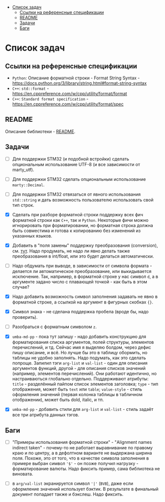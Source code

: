 - [Список задач](#список-задач)
  - [Ссылки на референсные спецификации](#ссылки-на-референсные-спецификации)
  - [README](#readme)
  - [Задачи](#задачи)
  - [Баги](#баги)

# Список задач

## Ссылки на референсные спецификации

- `Python`: Описание форматной строки - Format String Syntax - https://docs.python.org/3/library/string.html#format-string-syntax
- `C++`: `std::format` - https://en.cppreference.com/w/cpp/utility/format/format
- `C++`: `Standard format specification` - https://en.cppreference.com/w/cpp/utility/format/spec


## README

Описание библиотеки - [README](README.md_).


## Задачи

- [ ] Для поддержки STM32 (и подобной встройки) сделать опциональным использование UTF-8 (и все зависимости от marty_utf).

- [ ] Для поддержки STM32 сделать опциональным использование `marty::Decimal`.

- [ ] Для поддержки STM32 отвязаться от явного использования `std::string` и дать возможность пользователю использовать свой тип строк.

- [X] Сделать при разборе форматной строки поддержку всех фич форматной строки как `C++`, так и `Python`.
      Некоторые фичи можно игнорировать при форматировании, но форматная строка должна быть совместима
      и готова к копированию без изменений из указанных языков.

- [X] Добавить в "поля замены" поддержку преобразования (conversion),
      см. [тут](https://docs.python.org/3/library/string.html#format-string-syntax).
      Надо продумать, не надо ли явно делать также преобразования в int/float, или
      это будет делаться автоматически.

- [ ] Надо обдумать при выводе, в зависимости от символа формата - делается ли автоматическое
      преобразование, или выкидывается исключение. Так, например, в форматной строке у нас символ
      `d`, а в аргументе задано число с плавающей точкой - как быть в этом случае?

- [X] Надо добавить возможность символ заполнения задавать не явно в форматной строке,
      а ссылкой на аргумент в фигурных скобках `{}`.

- [X] Символ знака - не сделана поддержка пробела (вроде бы, надо проверить).

- [ ] Разобраться с форматным символом `z`.

- [X] `umba-md-pp` - пока тут запишу - надо добавить конструкцию для форматирования списка аргументов, полей структуры,
      элементов перечислений, и тд. Сейчас имя я выделяю болдом, через дефис пишу описание, и всё. Но лучше бы это в
      таблицу обормить, но таблицы не удобно заполнять. Надо подумать, как это сделать попроще.
      Запилил тэги `arg-list` и `val-list` - один для описания аргументов функций, другой - для описания списков значений
      (например, элементов перечислений). Они работают идентично, но настраиваються глобально отдельно.
      Поддерживают атрибуты:
      `title` - разделённый пайпом список элементов заголовка;
      `type` - тип отображения, может быть `text` или `table`;
      `value-style` - стиль оформления значений (первая колонка таблицы в табличном отображении), может быть dold, italic, и тп.

- [X] `umba-md-pp` - добавить стили для `arg-list` и `val-list` - стиль задаёт все три атрибута данных тэгов.


## Баги

- [ ] "Примеры использования форматной строки" - "Alignment names indirect taken" - почему-то не работает выравнивание
      по правому краю и по центру, а в дефолтном варианте не выдержана ширина поля.
      Похоже, это от того, что в качестве символа заполнения в примере выбран символ `'$'` - он позже получил нагрузку -
      форматирование валюты. Надо фиксить пример, сама библиотека не виновата.

- [ ] в `arg/val-list` экранируется символ `'|'` (`BVB`), даже если оформление значений использует бэктик.
      В результате в финальный документ попадает также и бэкслеш. Надо фиксить.


